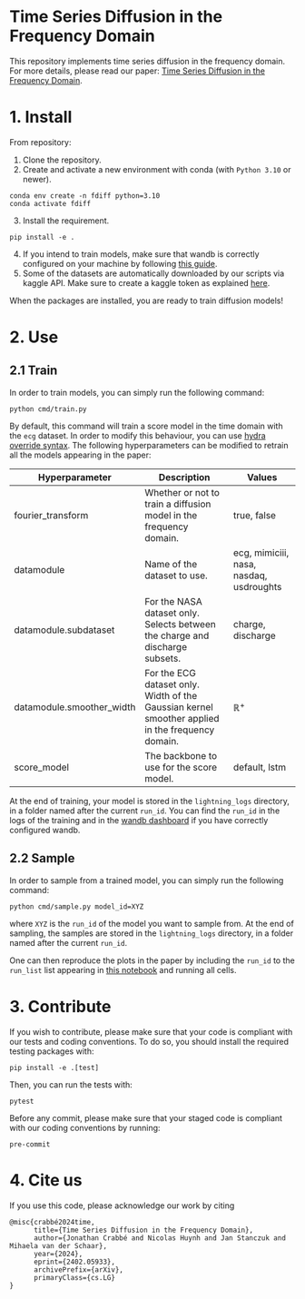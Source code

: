 # Time Series Diffusion in the Frequency Domain

This repository implements time series diffusion in the frequency domain.
For more details, please read our paper: [Time Series Diffusion in the Frequency Domain](https://arxiv.org/abs/2402.05933).
 
# 1. Install


From repository:
1. Clone the repository.
2. Create and activate a new environment with conda (with `Python 3.10` or newer).

```shell
conda env create -n fdiff python=3.10
conda activate fdiff
```
3. Install the requirement.
```shell
pip install -e .
```

4. If you intend to train models, make sure that wandb is correctly configured on your machine by following [this guide](https://docs.wandb.ai/quickstart). 
5. Some of the datasets are automatically downloaded by our scripts via kaggle API. Make sure to create a kaggle token as explained [here](https://towardsdatascience.com/downloading-datasets-from-kaggle-for-your-ml-project-b9120d405ea4).

When the packages are installed, you are ready to train diffusion models!

# 2. Use

## 2.1 Train
In order to train models, you can simply run the following command:

```shell
python cmd/train.py 
```

By default, this command will train a score model in the time domain with the `ecg` dataset. In order to modify this behaviour, you can use [hydra override syntax](https://hydra.cc/docs/advanced/override_grammar/basic/). The following hyperparameters can be modified to retrain all the models appearing in the paper:

| Hyperparameter | Description | Values |
|----------------|-------------|---------------|
|fourier_transform | Whether or not to train a diffusion model in the frequency domain. | true, false |
| datamodule | Name of the dataset to use. | ecg, mimiciii, nasa, nasdaq, usdroughts|
| datamodule.subdataset | For the NASA dataset only. Selects between the charge and discharge subsets. | charge, discharge |
| datamodule.smoother_width | For the ECG dataset only. Width of the Gaussian kernel smoother applied in the frequency domain. | $\mathbb{R}^+$
| score_model | The backbone to use for the score model. | default, lstm |

At the end of training, your model is stored in the `lightning_logs` directory, in a folder named after the current `run_id`. You can find the `run_id` in the logs of the training and in the [wandb dashboard](https://wandb.ai/) if you have correctly configured wandb.

## 2.2 Sample

In order to sample from a trained model, you can simply run the following command:

```shell
python cmd/sample.py model_id=XYZ
```
    
where `XYZ` is the `run_id` of the model you want to sample from. At the end of sampling, the samples are stored in the `lightning_logs` directory, in a folder named after the current `run_id`. 

One can then reproduce the plots in the paper by including the  `run_id` to the `run_list` list appearing in [this notebook](notebooks/results.ipynb) and running all cells.

# 3. Contribute

If you wish to contribute, please make sure that your code is compliant with our tests and coding conventions. To do so, you should install the required testing packages with:

```shell
pip install -e .[test]
```

Then, you can run the tests with:

```shell
pytest
```

Before any commit, please make sure that your staged code is compliant with our coding conventions by running:

```shell
pre-commit
```

# 4. Cite us
If you use this code, please acknowledge our work by citing

```
@misc{crabbé2024time,
      title={Time Series Diffusion in the Frequency Domain}, 
      author={Jonathan Crabbé and Nicolas Huynh and Jan Stanczuk and Mihaela van der Schaar},
      year={2024},
      eprint={2402.05933},
      archivePrefix={arXiv},
      primaryClass={cs.LG}
}
```
